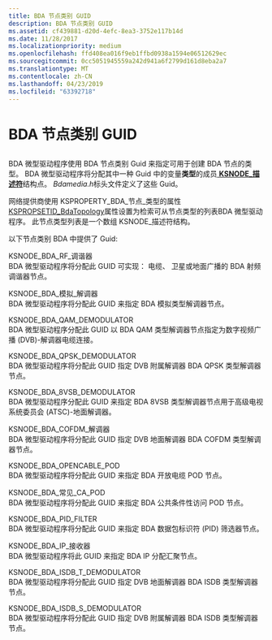 ```yaml
---
title: BDA 节点类别 GUID
description: BDA 节点类别 GUID
ms.assetid: cf439881-d20d-4efc-8ea3-3752e117b14d
ms.date: 11/28/2017
ms.localizationpriority: medium
ms.openlocfilehash: ffd408ea016f9eb1ffbd0938a1594e06512629ec
ms.sourcegitcommit: 0cc5051945559a242d941a6f2799d161d8eba2a7
ms.translationtype: MT
ms.contentlocale: zh-CN
ms.lasthandoff: 04/23/2019
ms.locfileid: "63392718"
---
```

# <a name="bda-node-category-guids"></a>BDA 节点类别 GUID


## <span id="ddk_bda_node_category_guids_ks"></span><span id="DDK_BDA_NODE_CATEGORY_GUIDS_KS"></span>


BDA 微型驱动程序使用 BDA 节点类别 Guid 来指定可用于创建 BDA 节点的类型。 BDA 微型驱动程序将分配其中一种 Guid 中的变量**类型**的成员[ **KSNODE\_描述符**](https://msdn.microsoft.com/library/windows/hardware/ff563473)结构点。 *Bdamedia.h*标头文件定义了这些 Guid。

网络提供商使用 KSPROPERTY\_BDA\_节点\_类型的属性[KSPROPSETID\_BdaTopology](kspropsetid-bdatopology.md)属性设置为检索可从节点类型的列表BDA 微型驱动程序。 此节点类型列表是一个数组 KSNODE\_描述符结构。

以下节点类别 BDA 中提供了 Guid:

<span id="KSNODE_BDA_RF_TUNER"></span><span id="ksnode_bda_rf_tuner"></span>KSNODE\_BDA\_RF\_调谐器  
BDA 微型驱动程序将分配此 GUID 可实现： 电缆、 卫星或地面广播的 BDA 射频调谐器节点。

<span id="KSNODE_BDA_ANALOG_DEMODULATOR"></span><span id="ksnode_bda_analog_demodulator"></span>KSNODE\_BDA\_模拟\_解调器  
BDA 微型驱动程序将分配此 GUID 来指定 BDA 模拟类型解调器节点。

<span id="KSNODE_BDA_QAM_DEMODULATOR"></span><span id="ksnode_bda_qam_demodulator"></span>KSNODE\_BDA\_QAM\_DEMODULATOR  
BDA 微型驱动程序分配此 GUID 以 BDA QAM 类型解调器节点指定为数字视频广播 (DVB)-解调器电缆连接。

<span id="KSNODE_BDA_QPSK_DEMODULATOR"></span><span id="ksnode_bda_qpsk_demodulator"></span>KSNODE\_BDA\_QPSK\_DEMODULATOR  
BDA 微型驱动程序将分配此 GUID 指定 DVB 附属解调器 BDA QPSK 类型解调器节点。

<span id="KSNODE_BDA_8VSB_DEMODULATOR"></span><span id="ksnode_bda_8vsb_demodulator"></span>KSNODE\_BDA\_8VSB\_DEMODULATOR  
BDA 微型驱动程序分配此 GUID 来指定 BDA 8VSB 类型解调器节点用于高级电视系统委员会 (ATSC)-地面解调器。

<span id="KSNODE_BDA_COFDM_DEMODULATOR"></span><span id="ksnode_bda_cofdm_demodulator"></span>KSNODE\_BDA\_COFDM\_解调器  
BDA 微型驱动程序将分配此 GUID 指定 DVB 地面解调器 BDA COFDM 类型解调器节点。

<span id="KSNODE_BDA_OPENCABLE_POD"></span><span id="ksnode_bda_opencable_pod"></span>KSNODE\_BDA\_OPENCABLE\_POD  
BDA 微型驱动程序将分配此 GUID 来指定 BDA 开放电缆 POD 节点。

<span id="KSNODE_BDA_COMMON_CA_POD"></span><span id="ksnode_bda_common_ca_pod"></span>KSNODE\_BDA\_常见\_CA\_POD  
BDA 微型驱动程序将分配此 GUID 来指定 BDA 公共条件性访问 POD 节点。

<span id="KSNODE_BDA_PID_FILTER"></span><span id="ksnode_bda_pid_filter"></span>KSNODE\_BDA\_PID\_FILTER  
BDA 微型驱动程序将分配此 GUID 来指定 BDA 数据包标识符 (PID) 筛选器节点。

<span id="KSNODE_BDA_IP_SINK"></span><span id="ksnode_bda_ip_sink"></span>KSNODE\_BDA\_IP\_接收器  
BDA 微型驱动程序将此 GUID 来指定 BDA IP 分配汇聚节点。

<span id="KSNODE_BDA_ISDB_T_DEMODULATOR"></span><span id="ksnode_bda_isdb_t_demodulator"></span>KSNODE\_BDA\_ISDB\_T\_DEMODULATOR  
BDA 微型驱动程序将分配此 GUID 指定 DVB 地面解调器 BDA ISDB 类型解调器节点。

<span id="KSNODE_BDA_ISDB_S_DEMODULATOR"></span><span id="ksnode_bda_isdb_s_demodulator"></span>KSNODE\_BDA\_ISDB\_S\_DEMODULATOR  
BDA 微型驱动程序将分配此 GUID 指定 DVB 附属解调器 BDA ISDB 类型解调器节点。

 

 





